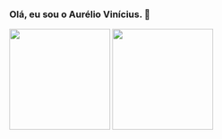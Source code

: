### Olá, eu sou o Aurélio Vinícius. 👋

<div>
  <img height="180em" src="https://github-readme-stats.vercel.app/api?username=aureliovini&show_icons=true&theme=dracula&include_all_commits=true&count_private=true"/>
  <img height="180em" src="https://github-readme-stats.vercel.app/api/top-langs/?username=aureliovini&layout=compact&langs_count=16&theme=dracula"/>
</div>

